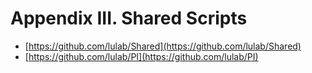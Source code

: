 # Appendix III. Shared Scripts

* [https://github.com/lulab/Shared](https://github.com/lulab/Shared)
* [https://github.com/lulab/PI](https://github.com/lulab/PI)

